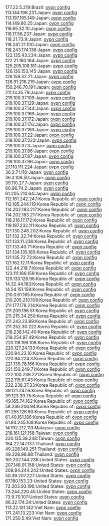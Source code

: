 177.22.5.219:Brazil: [ovpn config](vpn/177_22_5_219.ovpn)  
113.144.196.231:Japan: [ovpn config](vpn/113_144_196_231.ovpn)  
113.197.195.149:Japan: [ovpn config](vpn/113_197_195_149.ovpn)  
114.149.80.25:Japan: [ovpn config](vpn/114_149_80_25.ovpn)  
116.65.32.10:Japan: [ovpn config](vpn/116_65_32_10.ovpn)  
118.17.56.237:Japan: [ovpn config](vpn/118_17_56_237.ovpn)  
118.21.73.9:Japan: [ovpn config](vpn/118_21_73_9.ovpn)  
118.241.21.100:Japan: [ovpn config](vpn/118_241_21_100.ovpn)  
118.243.174.136:Japan: [ovpn config](vpn/118_243_174_136.ovpn)  
122.135.43.234:Japan: [ovpn config](vpn/122_135_43_234.ovpn)  
122.21.160.164:Japan: [ovpn config](vpn/122_21_160_164.ovpn)  
125.205.108.181:Japan: [ovpn config](vpn/125_205_108_181.ovpn)  
126.130.153.145:Japan: [ovpn config](vpn/126_130_153_145.ovpn)  
126.159.32.21:Japan: [ovpn config](vpn/126_159_32_21.ovpn)  
126.91.216.219:Japan: [ovpn config](vpn/126_91_216_219.ovpn)  
150.246.70.191:Japan: [ovpn config](vpn/150_246_70_191.ovpn)  
211.13.35.79:Japan: [ovpn config](vpn/211_13_35_79.ovpn)  
219.100.37.109:Japan: [ovpn config](vpn/219_100_37_109.ovpn)  
219.100.37.129:Japan: [ovpn config](vpn/219_100_37_129.ovpn)  
219.100.37.144:Japan: [ovpn config](vpn/219_100_37_144.ovpn)  
219.100.37.169:Japan: [ovpn config](vpn/219_100_37_169.ovpn)  
219.100.37.172:Japan: [ovpn config](vpn/219_100_37_172.ovpn)  
219.100.37.176:Japan: [ovpn config](vpn/219_100_37_176.ovpn)  
219.100.37.193:Japan: [ovpn config](vpn/219_100_37_193.ovpn)  
219.100.37.22:Japan: [ovpn config](vpn/219_100_37_22.ovpn)  
219.100.37.223:Japan: [ovpn config](vpn/219_100_37_223.ovpn)  
219.100.37.3:Japan: [ovpn config](vpn/219_100_37_3.ovpn)  
219.100.37.86:Japan: [ovpn config](vpn/219_100_37_86.ovpn)  
219.100.37.87:Japan: [ovpn config](vpn/219_100_37_87.ovpn)  
219.100.37.96:Japan: [ovpn config](vpn/219_100_37_96.ovpn)  
27.110.111.224:Japan: [ovpn config](vpn/27_110_111_224.ovpn)  
36.2.71.110:Japan: [ovpn config](vpn/36_2_71_110.ovpn)  
36.3.108.50:Japan: [ovpn config](vpn/36_3_108_50.ovpn)  
39.110.27.7:Japan: [ovpn config](vpn/39_110_27_7.ovpn)  
60.96.74.2:Japan: [ovpn config](vpn/60_96_74_2.ovpn)  
61.205.210.64:Japan: [ovpn config](vpn/61_205_210_64.ovpn)  
112.161.242.247:Korea Republic of: [ovpn config](vpn/112_161_242_247.ovpn)  
112.185.244.119:Korea Republic of: [ovpn config](vpn/112_185_244_119.ovpn)  
114.202.183.217:Korea Republic of: [ovpn config](vpn/114_202_183_217.ovpn)  
114.202.183.217:Korea Republic of: [ovpn config](vpn/114_202_183_217.ovpn)  
118.216.17.172:Korea Republic of: [ovpn config](vpn/118_216_17_172.ovpn)  
119.197.232.111:Korea Republic of: [ovpn config](vpn/119_197_232_111.ovpn)  
121.130.248.202:Korea Republic of: [ovpn config](vpn/121_130_248_202.ovpn)  
121.132.32.74:Korea Republic of: [ovpn config](vpn/121_132_32_74.ovpn)  
121.133.11.236:Korea Republic of: [ovpn config](vpn/121_133_11_236.ovpn)  
121.133.40.71:Korea Republic of: [ovpn config](vpn/121_133_40_71.ovpn)  
121.134.135.165:Korea Republic of: [ovpn config](vpn/121_134_135_165.ovpn)  
121.135.72.72:Korea Republic of: [ovpn config](vpn/121_135_72_72.ovpn)  
121.162.12.11:Korea Republic of: [ovpn config](vpn/121_162_12_11.ovpn)  
122.44.218.7:Korea Republic of: [ovpn config](vpn/122_44_218_7.ovpn)  
123.111.166.159:Korea Republic of: [ovpn config](vpn/123_111_166_159.ovpn)  
125.133.126.96:Korea Republic of: [ovpn config](vpn/125_133_126_96.ovpn)  
14.32.44.183:Korea Republic of: [ovpn config](vpn/14_32_44_183.ovpn)  
14.54.151.159:Korea Republic of: [ovpn config](vpn/14_54_151_159.ovpn)  
210.0.61.165:Korea Republic of: [ovpn config](vpn/210_0_61_165.ovpn)  
210.205.210.109:Korea Republic of: [ovpn config](vpn/210_205_210_109.ovpn)  
211.177.178.214:Korea Republic of: [ovpn config](vpn/211_177_178_214.ovpn)  
211.209.196.51:Korea Republic of: [ovpn config](vpn/211_209_196_51.ovpn)  
211.215.34.250:Korea Republic of: [ovpn config](vpn/211_215_34_250.ovpn)  
211.243.23.89:Korea Republic of: [ovpn config](vpn/211_243_23_89.ovpn)  
211.252.30.222:Korea Republic of: [ovpn config](vpn/211_252_30_222.ovpn)  
218.238.142.40:Korea Republic of: [ovpn config](vpn/218_238_142_40.ovpn)  
219.254.97.49:Korea Republic of: [ovpn config](vpn/219_254_97_49.ovpn)  
220.118.199.106:Korea Republic of: [ovpn config](vpn/220_118_199_106.ovpn)  
220.127.24.133:Korea Republic of: [ovpn config](vpn/220_127_24_133.ovpn)  
220.84.23.16:Korea Republic of: [ovpn config](vpn/220_84_23_16.ovpn)  
220.94.224.3:Korea Republic of: [ovpn config](vpn/220_94_224_3.ovpn)  
221.139.78.166:Korea Republic of: [ovpn config](vpn/221_139_78_166.ovpn)  
221.150.249.71:Korea Republic of: [ovpn config](vpn/221_150_249_71.ovpn)  
222.100.239.221:Korea Republic of: [ovpn config](vpn/222_100_239_221.ovpn)  
222.119.67.43:Korea Republic of: [ovpn config](vpn/222_119_67_43.ovpn)  
222.238.37.33:Korea Republic of: [ovpn config](vpn/222_238_37_33.ovpn)  
39.121.247.6:Korea Republic of: [ovpn config](vpn/39_121_247_6.ovpn)  
39.123.39.75:Korea Republic of: [ovpn config](vpn/39_123_39_75.ovpn)  
49.165.74.162:Korea Republic of: [ovpn config](vpn/49_165_74_162.ovpn)  
58.236.206.94:Korea Republic of: [ovpn config](vpn/58_236_206_94.ovpn)  
61.255.126.80:Korea Republic of: [ovpn config](vpn/61_255_126_80.ovpn)  
61.40.161.186:Korea Republic of: [ovpn config](vpn/61_40_161_186.ovpn)  
61.84.245.108:Korea Republic of: [ovpn config](vpn/61_84_245_108.ovpn)  
14.192.212.113:Malaysia: [ovpn config](vpn/14_192_212_113.ovpn)  
218.161.121.158:Taiwan: [ovpn config](vpn/218_161_121_158.ovpn)  
220.135.38.248:Taiwan: [ovpn config](vpn/220_135_38_248.ovpn)  
184.22.147.137:Thailand: [ovpn config](vpn/184_22_147_137.ovpn)  
49.228.149.251:Thailand: [ovpn config](vpn/49_228_149_251.ovpn)  
49.228.98.88:Thailand: [ovpn config](vpn/49_228_98_88.ovpn)  
161.202.144.236:United States: [ovpn config](vpn/161_202_144_236.ovpn)  
207.148.91.158:United States: [ovpn config](vpn/207_148_91_158.ovpn)  
208.94.244.242:United States: [ovpn config](vpn/208_94_244_242.ovpn)  
50.39.207.227:United States: [ovpn config](vpn/50_39_207_227.ovpn)  
67.180.153.23:United States: [ovpn config](vpn/67_180_153_23.ovpn)  
72.203.93.196:United States: [ovpn config](vpn/72_203_93_196.ovpn)  
73.244.220.45:United States: [ovpn config](vpn/73_244_220_45.ovpn)  
73.9.70.107:United States: [ovpn config](vpn/73_9_70_107.ovpn)  
96.32.174.24:United States: [ovpn config](vpn/96_32_174_24.ovpn)  
113.22.101.142:Viet Nam: [ovpn config](vpn/113_22_101_142.ovpn)  
171.241.13.223:Viet Nam: [ovpn config](vpn/171_241_13_223.ovpn)  
171.250.5.49:Viet Nam: [ovpn config](vpn/171_250_5_49.ovpn)  
